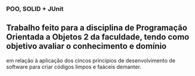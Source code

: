 ### POO, SOLID + JUnit

## Trabalho feito para a disciplina de Programação Orientada a Objetos 2 da faculdade, tendo como objetivo avaliar o conhecimento e domínio
em relação à aplicação dos cincos princípios de desenvolvimento de software para criar códigos limpos e faáceis demanter.




